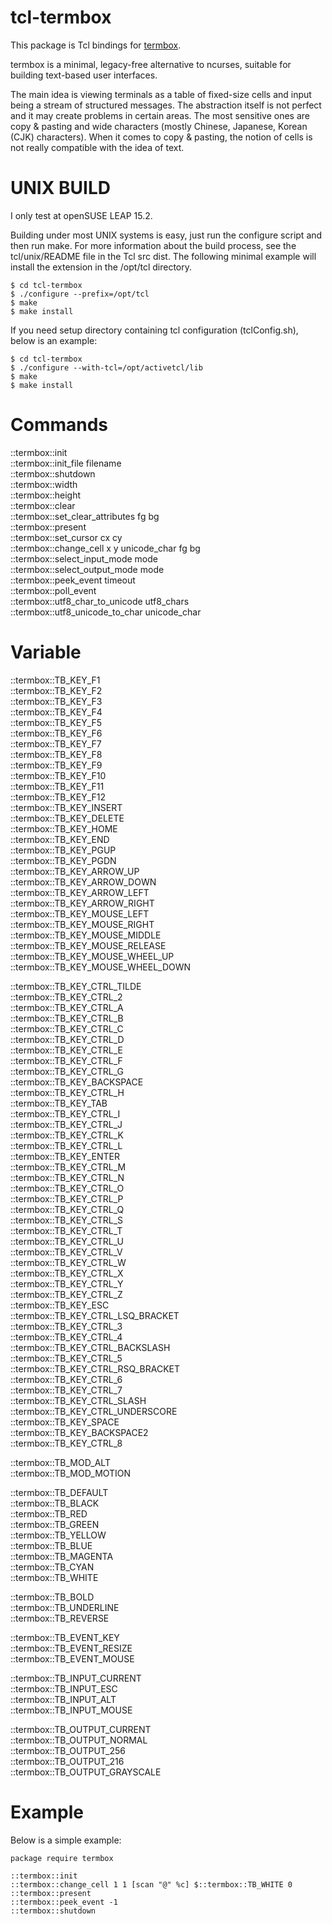 tcl-termbox
=====

This package is Tcl bindings for [termbox](https://github.com/termbox/termbox).

termbox is a minimal, legacy-free alternative to ncurses,
suitable for building text-based user interfaces.

The main idea is viewing terminals as a table of fixed-size
cells and input being a stream of structured messages.
The abstraction itself is not perfect and it may create
problems in certain areas. The most sensitive ones are
copy & pasting and wide characters (mostly Chinese, Japanese,
Korean (CJK) characters). When it comes to copy & pasting,
the notion of cells is not really compatible with the idea of
text.


UNIX BUILD
=====

I only test at openSUSE LEAP 15.2.

Building under most UNIX systems is easy, just run the configure script
and then run make. For more information about the build process, see
the tcl/unix/README file in the Tcl src dist. The following minimal
example will install the extension in the /opt/tcl directory.

    $ cd tcl-termbox
    $ ./configure --prefix=/opt/tcl
    $ make
    $ make install

If you need setup directory containing tcl configuration (tclConfig.sh),
below is an example:

    $ cd tcl-termbox
    $ ./configure --with-tcl=/opt/activetcl/lib
    $ make
    $ make install


Commands
=====

::termbox::init  
::termbox::init_file filename  
::termbox::shutdown  
::termbox::width  
::termbox::height  
::termbox::clear  
::termbox::set_clear_attributes fg bg  
::termbox::present  
::termbox::set_cursor cx cy  
::termbox::change_cell x y unicode_char fg bg  
::termbox::select_input_mode mode  
::termbox::select_output_mode mode  
::termbox::peek_event timeout  
::termbox::poll_event  
::termbox::utf8_char_to_unicode utf8_chars  
::termbox::utf8_unicode_to_char unicode_char  


Variable
=====

::termbox::TB_KEY_F1  
::termbox::TB_KEY_F2  
::termbox::TB_KEY_F3  
::termbox::TB_KEY_F4  
::termbox::TB_KEY_F5  
::termbox::TB_KEY_F6  
::termbox::TB_KEY_F7  
::termbox::TB_KEY_F8  
::termbox::TB_KEY_F9  
::termbox::TB_KEY_F10  
::termbox::TB_KEY_F11  
::termbox::TB_KEY_F12  
::termbox::TB_KEY_INSERT  
::termbox::TB_KEY_DELETE  
::termbox::TB_KEY_HOME  
::termbox::TB_KEY_END  
::termbox::TB_KEY_PGUP  
::termbox::TB_KEY_PGDN  
::termbox::TB_KEY_ARROW_UP  
::termbox::TB_KEY_ARROW_DOWN  
::termbox::TB_KEY_ARROW_LEFT  
::termbox::TB_KEY_ARROW_RIGHT  
::termbox::TB_KEY_MOUSE_LEFT  
::termbox::TB_KEY_MOUSE_RIGHT  
::termbox::TB_KEY_MOUSE_MIDDLE  
::termbox::TB_KEY_MOUSE_RELEASE  
::termbox::TB_KEY_MOUSE_WHEEL_UP  
::termbox::TB_KEY_MOUSE_WHEEL_DOWN  

::termbox::TB_KEY_CTRL_TILDE  
::termbox::TB_KEY_CTRL_2  
::termbox::TB_KEY_CTRL_A  
::termbox::TB_KEY_CTRL_B  
::termbox::TB_KEY_CTRL_C  
::termbox::TB_KEY_CTRL_D  
::termbox::TB_KEY_CTRL_E  
::termbox::TB_KEY_CTRL_F  
::termbox::TB_KEY_CTRL_G  
::termbox::TB_KEY_BACKSPACE  
::termbox::TB_KEY_CTRL_H  
::termbox::TB_KEY_TAB  
::termbox::TB_KEY_CTRL_I  
::termbox::TB_KEY_CTRL_J  
::termbox::TB_KEY_CTRL_K  
::termbox::TB_KEY_CTRL_L  
::termbox::TB_KEY_ENTER  
::termbox::TB_KEY_CTRL_M  
::termbox::TB_KEY_CTRL_N  
::termbox::TB_KEY_CTRL_O  
::termbox::TB_KEY_CTRL_P  
::termbox::TB_KEY_CTRL_Q  
::termbox::TB_KEY_CTRL_S  
::termbox::TB_KEY_CTRL_T  
::termbox::TB_KEY_CTRL_U  
::termbox::TB_KEY_CTRL_V  
::termbox::TB_KEY_CTRL_W  
::termbox::TB_KEY_CTRL_X  
::termbox::TB_KEY_CTRL_Y  
::termbox::TB_KEY_CTRL_Z  
::termbox::TB_KEY_ESC  
::termbox::TB_KEY_CTRL_LSQ_BRACKET  
::termbox::TB_KEY_CTRL_3  
::termbox::TB_KEY_CTRL_4  
::termbox::TB_KEY_CTRL_BACKSLASH  
::termbox::TB_KEY_CTRL_5  
::termbox::TB_KEY_CTRL_RSQ_BRACKET  
::termbox::TB_KEY_CTRL_6  
::termbox::TB_KEY_CTRL_7  
::termbox::TB_KEY_CTRL_SLASH  
::termbox::TB_KEY_CTRL_UNDERSCORE  
::termbox::TB_KEY_SPACE  
::termbox::TB_KEY_BACKSPACE2  
::termbox::TB_KEY_CTRL_8  

::termbox::TB_MOD_ALT  
::termbox::TB_MOD_MOTION  

::termbox::TB_DEFAULT  
::termbox::TB_BLACK  
::termbox::TB_RED  
::termbox::TB_GREEN  
::termbox::TB_YELLOW  
::termbox::TB_BLUE  
::termbox::TB_MAGENTA  
::termbox::TB_CYAN  
::termbox::TB_WHITE  

::termbox::TB_BOLD  
::termbox::TB_UNDERLINE  
::termbox::TB_REVERSE  

::termbox::TB_EVENT_KEY  
::termbox::TB_EVENT_RESIZE  
::termbox::TB_EVENT_MOUSE  

::termbox::TB_INPUT_CURRENT  
::termbox::TB_INPUT_ESC  
::termbox::TB_INPUT_ALT  
::termbox::TB_INPUT_MOUSE  

::termbox::TB_OUTPUT_CURRENT  
::termbox::TB_OUTPUT_NORMAL  
::termbox::TB_OUTPUT_256  
::termbox::TB_OUTPUT_216  
::termbox::TB_OUTPUT_GRAYSCALE  


Example
=====

Below is a simple example:

    package require termbox
    
    ::termbox::init
    ::termbox::change_cell 1 1 [scan "@" %c] $::termbox::TB_WHITE 0
    ::termbox::present
    ::termbox::peek_event -1
    ::termbox::shutdown

